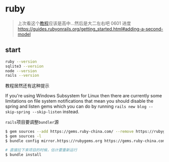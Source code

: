# ruby

> 上次看这个[教程](https://guides.rubyonrails.org/getting_started.html)应该是高中...然后是大二左右吧
> 0601 进度 https://guides.rubyonrails.org/getting_started.html#adding-a-second-model

## start


```bash
ruby --version
sqlite3 --version
node --version
rails --version
```

教程居然还有这种提示

If you're using Windows Subsystem for Linux then there are currently some limitations on file system notifications that mean you should disable the spring and listen gems which you can do by running ```rails new blog --skip-spring --skip-listen``` instead.

`rails`项目要调整`bundler`源

```bash
$ gem sources --add https://gems.ruby-china.com/ --remove https://rubygems.org/
$ gem sources -l
$ bundle config mirror.https://rubygems.org https://gems.ruby-china.com

# 直接拉下来项目的时候，估计要重新运行
$ bundle install
```
